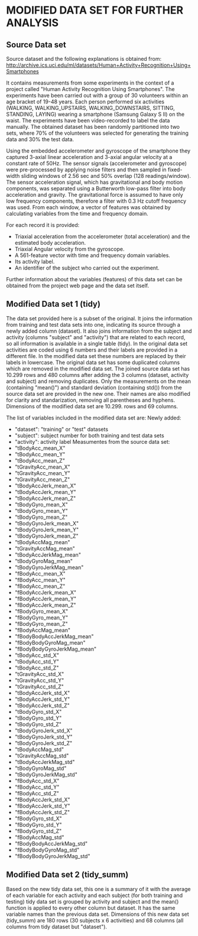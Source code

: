 # MODIFIED DATA SET FOR FURTHER ANALYSIS

## Source Data set
Source dataset and the following explanations is obtained from:
http://archive.ics.uci.edu/ml/datasets/Human+Activity+Recognition+Using+Smartphones

It contains measurements from some experiments in the context of a project called "Human Activity Recognition Using Smartphones". The experiments have been carried out with a group of 30 volunteers within an age bracket of 19-48 years. Each person performed six activities (WALKING, WALKING_UPSTAIRS, WALKING_DOWNSTAIRS, SITTING, STANDING, LAYING) wearing a smartphone (Samsung Galaxy S II) on the waist. The experiments have been video-recorded to label the data manually. The obtained dataset has been randomly partitioned into two sets, where 70% of the volunteers was selected for generating the training data and 30% the test data.

Using the embedded accelerometer and gyroscope of the smartphone they captured 3-axial linear acceleration and 3-axial angular velocity at a constant rate of 50Hz. The sensor signals (accelerometer and gyroscope) were pre-processed by applying noise filters and then sampled in fixed-width sliding windows of 2.56 sec and 50% overlap (128 readings/window). The sensor acceleration signal, which has gravitational and body motion components, was separated using a Butterworth low-pass filter into body acceleration and gravity. The gravitational force is assumed to have only low frequency components, therefore a filter with 0.3 Hz cutoff frequency was used. From each window, a vector of features was obtained by calculating variables from the time and frequency domain.

For each record it is provided:
* Triaxial acceleration from the accelerometer (total acceleration) and the estimated body acceleration.
* Triaxial Angular velocity from the gyroscope. 
* A 561-feature vector with time and frequency domain variables. 
* Its activity label. 
* An identifier of the subject who carried out the experiment.

Further information about the variables (features) of this data set can be obtained from the project web page and the data set itself.

## Modified Data set 1 (tidy)
The data set provided here is a subset of the original. It joins the information from training and test data sets into one, indicating its source through a newly added column (dataset). It also joins information from the subject and activity (columns "subject" and "activity") that are related to each record, so all information is available in a single table (tidy). In the original data set activities are coded using 6 numbers and their labels are provided in a different file. In the modified data set these numbers are replaced by their labels in lowercase. The original data set has some duplicated columns which are removed in the modified data set. The joined source data set has 10.299 rows and 480 columns after adding the 3 columns (dataset, activity and subject) and removing duplicates.
Only the measurements on the mean (containing "mean()") and standard deviation (containing std()) from the source data set are provided in the new one. Their names are also modified for clarity and standarization, removing all parentheses and hyphens.
Dimensions of the modified data set are 10.299. rows and 69 columns.

The list of variables included in the modified data set are:
Newly added:
* "dataset": "training" or "test" datasets
* "subject": subject number for both training and test data sets
* "activity": activity label
Measumentes from the source data set:
* "tBodyAcc_mean_X"
* "tBodyAcc_mean_Y"
* "tBodyAcc_mean_Z"
* "tGravityAcc_mean_X"
* "tGravityAcc_mean_Y"
* "tGravityAcc_mean_Z"
* "tBodyAccJerk_mean_X"
* "tBodyAccJerk_mean_Y"
* "tBodyAccJerk_mean_Z"
* "tBodyGyro_mean_X"
* "tBodyGyro_mean_Y"
* "tBodyGyro_mean_Z"
* "tBodyGyroJerk_mean_X"
* "tBodyGyroJerk_mean_Y"
* "tBodyGyroJerk_mean_Z"
* "tBodyAccMag_mean"
* "tGravityAccMag_mean"
* "tBodyAccJerkMag_mean"
* "tBodyGyroMag_mean"
* "tBodyGyroJerkMag_mean"
* "fBodyAcc_mean_X"
* "fBodyAcc_mean_Y"
* "fBodyAcc_mean_Z"
* "fBodyAccJerk_mean_X"
* "fBodyAccJerk_mean_Y"
* "fBodyAccJerk_mean_Z"
* "fBodyGyro_mean_X"
* "fBodyGyro_mean_Y"
* "fBodyGyro_mean_Z"
* "fBodyAccMag_mean"
* "fBodyBodyAccJerkMag_mean"
* "fBodyBodyGyroMag_mean"
* "fBodyBodyGyroJerkMag_mean"
* "tBodyAcc_std_X"
* "tBodyAcc_std_Y"
* "tBodyAcc_std_Z"
* "tGravityAcc_std_X"
* "tGravityAcc_std_Y"
* "tGravityAcc_std_Z"
* "tBodyAccJerk_std_X"
* "tBodyAccJerk_std_Y"
* "tBodyAccJerk_std_Z"
* "tBodyGyro_std_X"
* "tBodyGyro_std_Y"
* "tBodyGyro_std_Z"
* "tBodyGyroJerk_std_X"
* "tBodyGyroJerk_std_Y"
* "tBodyGyroJerk_std_Z"
* "tBodyAccMag_std"
* "tGravityAccMag_std"
* "tBodyAccJerkMag_std"
* "tBodyGyroMag_std"
* "tBodyGyroJerkMag_std"
* "fBodyAcc_std_X"
* "fBodyAcc_std_Y"
* "fBodyAcc_std_Z"
* "fBodyAccJerk_std_X"
* "fBodyAccJerk_std_Y"
* "fBodyAccJerk_std_Z"
* "fBodyGyro_std_X"
* "fBodyGyro_std_Y"
* "fBodyGyro_std_Z"
* "fBodyAccMag_std"
* "fBodyBodyAccJerkMag_std"
* "fBodyBodyGyroMag_std"
* "fBodyBodyGyroJerkMag_std"

## Modified Data set 2 (tidy_summ)
Based on the new tidy data set, this one is a summary of it with the average of each variable for each activity and each subject (for both training and testing)
tidy data set is grouped by activity and subject and the mean() function is applied to every other column but dataset. It has the same variable names than the previous data set.
Dimensions of this new data set (tidy_summ) are 180 rows (30 subjects x 6 activities) and 68 columns (all columns from tidy dataset but "dataset").







